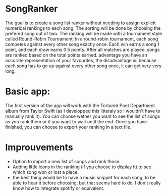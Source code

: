# SongRanker

The goal is to create a song list ranker without needing to assign explicit numerical rankings to each song. The sorting will be done by choosing the prefered song out of two.
The ranking will be made with a tournament style called Round-Robin Tournament:
In a round-robin tournament, each song competes against every other song exactly once. Each win earns a song 1 point, and each draw earns 0.5 points. After all matches are played, songs are ranked based on the total points earned.
advantage you have an accurate representation of your favourites, the disadvantage is: because each song has to go up against every other song once, it can get very very long.

# Basic app:
The first version of the app will work with the Tortured Poet Department album from Taylor Swift (as I developped this litteraly so I wouldn't have to manually rank it). 
You can choose wether you want to see the list of songs as you rank them or if you want to wait until the end.
Once you have finished, you can choose to export your ranking in a text file.


# Improuvements
- Option to import a new list of songs and rank those.
- Adding little icons in the ranking (if you choose to display it) to see which song won or lost a place.
- the best thing would be to have a music snippet for each song, to be able to hear it before choosing, but that seems hard to do. I don't really know how to integrate spotify or equivalent.

